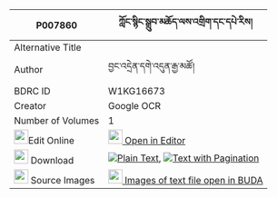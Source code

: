 |P007860|ཀློང་སྙིང་སྒྲུབ་མཆོད་ལས་འགྲིག་དང་དཔེ་རིས། 
| --- | --- 
|Alternative Title |
|Author| བྱང་འདྲེན་དགེ་འདུན་རྒྱ་མཚོ།
|BDRC ID | W1KG16673
|Creator | Google OCR
|Number of Volumes| 1
|<img width="25" src="https://img.icons8.com/color/25/000000/edit-property.png">Edit Online| [<img width="25" src="https://avatars.githubusercontent.com/u/45091458?s=200&v=4"> Open in Editor](http://editor.openpecha.org/P007860)
|<img width="25" src="https://img.icons8.com/fluent/48/000000/download-2.png"/>  Download | [![](https://img.icons8.com/color/20/000000/txt.png)Plain Text](https://github.com/Openpecha/P007860/releases/download/v1/long_nying_drubcho_la_sa_drik__plain_P007860.zip), [![](https://img.icons8.com/color/20/000000/txt.png)Text with Pagination](https://github.com/Openpecha/P007860/releases/download/v1/long_nying_drubcho_la_sa_drik__pages_P007860.zip)
|<img width="25" src="https://img.icons8.com/plasticine/100/000000/pictures-folder.png"/>  Source Images | [<img width="25" src="https://library.bdrc.io/icons/BUDA-small.svg"> Images of text file open in BUDA](https://library.bdrc.io/show/bdr:W1KG16673)
